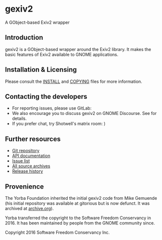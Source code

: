 # gexiv2
A GObject-based Exiv2 wrapper

## Introduction

gexiv2 is a GObject-based wrapper around the Exiv2 library.  It makes the
basic features of Exiv2 available to GNOME applications.


## Installation & Licensing

Please consult the [INSTALL](INSTALL) and [COPYING](COPYING) files for more information.


## Contacting the developers

* For reporting issues, please use GitLab: [](https://gitlab.gnome.org/GNOME/gexiv2/issues/new)
* We also encourage you to discuss gexiv2 on GNOME Discourse. See
[](https://discourse.gnome.org/tag/gexiv2) for details.
* If you prefer chat, try Shotwell's matrix room: [](https://matrix.to/#/#shotwell:gnome.org))


## Further resources

* [Git repository](https://gitlab.gnome.org/GNOME/gexiv2)
* [API documentation](https://gnome.pages.gitlab.gnome.org/gexiv2/docs)
* [Issue list](https://gitlab.gnome.org/GNOME/gexiv2/issues)
* [All source archives](https://download.gnome.org/sources/gexiv2/)
* [Release history](https://download.gnome.org/sources/gexiv2/)

## Provenience

The Yorba Foundation inherited the initial gexiv2 code from Mike Gemuende
(his initial repository was available at gitorious but is now defunct. It was archived at [archive.org](https://web.archive.org/web/20121215131750/http://gitorious.org/gexiv2)).  

Yorba transferred the copyright to the Software Freedom Conservancy in
2016. It has been maintained by people from the GNOME community since.

Copyright 2016 Software Freedom Conservancy Inc.
